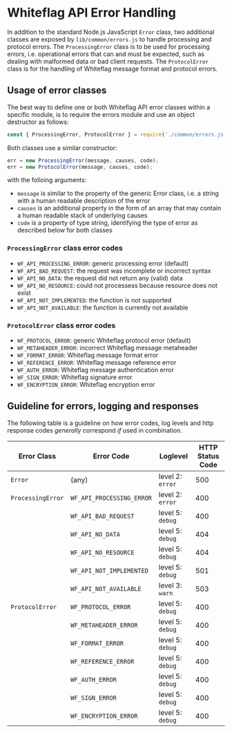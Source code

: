 # Whiteflag API Error Handling

In addition to the standard Node.js JavaScript `Error` class, two additional
classes are exposed by `lib/common/errors.js` to handle processing and protocol
errors.  The `ProcessingError` class is to be used for processing errors,
i.e. operational errors that can and must be expected, such as dealing with
malformed data or bad client requests. The `ProtocolError` class is for the
handling of Whiteflag message format and protocol errors.

## Usage of error classes

The best way to define one or both Whiteflag API error classes within a specific
module, is to require the errors module and use an object destructor as follows:

```javascript
const { ProcessingError, ProtocolError } = require('./common/errors.js');
```

Both classes use a similar constructor:

```javascript
err = new ProcessingError(message, causes, code);
err = new ProtocolError(message, causes, code);
```

with the folloing arguments:

* `message` is similar to the property of the generic Error class, i.e. a string with a human readable description of the error
* `causes` is an additional property in the form of an array that may contain a human readable stack of underlying causes
* `code` is a property of type string, identifying the type of error as described below for both classes

### `ProcessingError` class error codes

* `WF_API_PROCESSING_ERROR`: generic processing error (default)
* `WF_API_BAD_REQUEST`: the request was incomplete or incorrect syntax
* `WF_API_NO_DATA`: the request did not return any (valid) data
* `WF_API_NO_RESOURCE`: could not processess because resource does not exist
* `WF_API_NOT_IMPLEMENTED`: the function is not supported
* `WF_API_NOT_AVAILABLE`: the function is currently not available

### `ProtocolError` class error codes

* `WF_PROTOCOL_ERROR`: generic Whiteflag protocol error (default)
* `WF_METAHEADER_ERROR`: incorrect Whiteflag message metaheader
* `WF_FORMAT_ERROR`: Whiteflag message format error
* `WF_REFERENCE_ERROR`: Whiteflag message reference error
* `WF_AUTH_ERROR`: Whiteflag message authentication error
* `WF_SIGN_ERROR`: Whiteflag signature error
* `WF_ENCRYPTION_ERROR`: Whiteflag encryption error

## Guideline for errors, logging and responses

The following table is a guideline on how error codes, log levels and
http response codes *generally* correspond *if* used in combination.

| Error Class       | Error Code               | Loglevel          | HTTP Status Code |
|-------------------|--------------------------|-------------------|------------------|
| `Error`           |(any)                     | level 2: `error`  | 500              |
| `ProcessingError` |`WF_API_PROCESSING_ERROR` | level 2: `error`  | 400              |
|                   |`WF_API_BAD_REQUEST`      | level 5: `debug`  | 400              |
|                   |`WF_API_NO_DATA`          | level 5: `debug`  | 404              |
|                   |`WF_API_NO_RESOURCE`      | level 5: `debug`  | 404              |
|                   |`WF_API_NOT_IMPLEMENTED`  | level 5: `debug`  | 501              |
|                   |`WF_API_NOT_AVAILABLE`    | level 3: `warn`   | 503              |
| `ProtocolError`   |`WF_PROTOCOL_ERROR`       | level 5: `debug`  | 400              |
|                   |`WF_METAHEADER_ERROR`     | level 5: `debug`  | 400              |
|                   |`WF_FORMAT_ERROR`         | level 5: `debug`  | 400              |
|                   |`WF_REFERENCE_ERROR`      | level 5: `debug`  | 400              |
|                   |`WF_AUTH_ERROR`           | level 5: `debug`  | 400              |
|                   |`WF_SIGN_ERROR`           | level 5: `debug`  | 400              |
|                   |`WF_ENCRYPTION_ERROR`     | level 5: `debug`  | 400              |
